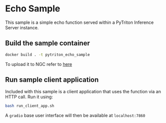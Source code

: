# Echo Sample
This sample is a simple echo function served within a PyTriton Inference Server instance.

## Build the sample container
```bash
docker build . -t pytriton_echo_sample
```

To upload it to NGC refer to [here](https://developer.nvidia.com/docs/picasso/user-guide/latest/cloud-function/functions.html#preparing-your-container)


## Run sample client application
Included with this sample is a client application that uses the function via an HTTP call. Run it using:
```bash
bash run_client_app.sh
```
A `gradio` base user interface will then be available at `localhost:7860`